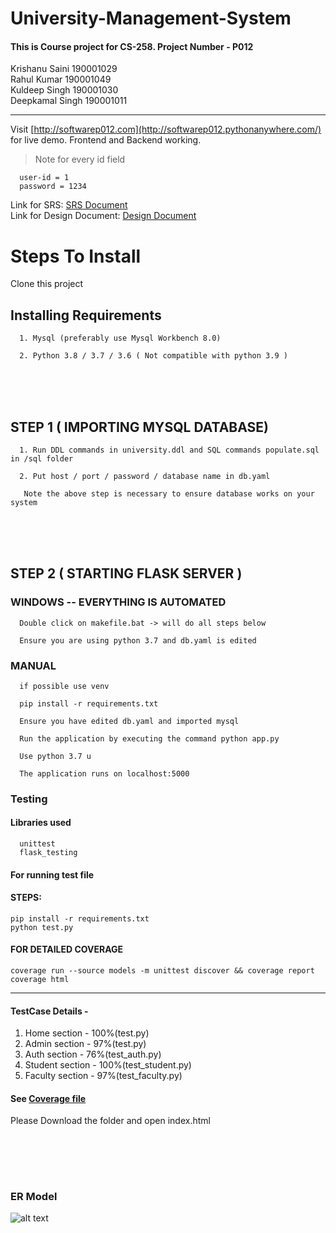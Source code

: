 # University-Management-System
#### This is Course project for CS-258. Project Number - P012 
  
Krishanu Saini 190001029 <br>
Rahul Kumar 190001049 <br>
Kuldeep Singh 190001030  <br>
Deepkamal Singh 190001011    
<hr>

Visit [http://softwarep012.com](http://softwarep012.pythonanywhere.com/) for live demo. Frontend and Backend working.  

> Note for every id field

      user-id = 1
      password = 1234
      
Link for SRS: [SRS Document](https://github.com/ronnie-36/University-Management-System/blob/main/documents/SRS-P012_University_Manager_190001011_190001029_190001030_190001049.pdf)  
Link for Design Document: [Design Document](https://github.com/ronnie-36/University-Management-System/blob/main/documents/DesignDoc-P012_University_Manager_190001011_190001029_190001030_190001049.pdf)

# Steps To Install 
Clone this project  
  
## Installing Requirements  
      1. Mysql (preferably use Mysql Workbench 8.0)  
      
      2. Python 3.8 / 3.7 / 3.6 ( Not compatible with python 3.9 )  
 <br ><br ><br > 
  
## STEP 1  ( IMPORTING MYSQL DATABASE)
      1. Run DDL commands in university.ddl and SQL commands populate.sql in /sql folder  
      
      2. Put host / port / password / database name in db.yaml  
      
       Note the above step is necessary to ensure database works on your system 
<br ><br ><br >

## STEP 2  ( STARTING FLASK SERVER )  
### WINDOWS -- EVERYTHING IS AUTOMATED  

      Double click on makefile.bat -> will do all steps below  
        
      Ensure you are using python 3.7 and db.yaml is edited


### MANUAL  

      if possible use venv

      pip install -r requirements.txt

      Ensure you have edited db.yaml and imported mysql  

      Run the application by executing the command python app.py

      Use python 3.7 u

      The application runs on localhost:5000
      
### Testing  

#### Libraries used 
  
      unittest
      flask_testing
      
#### For running test file  
#### STEPS: 

    pip install -r requirements.txt
    python test.py

#### FOR DETAILED COVERAGE

    coverage run --source models -m unittest discover && coverage report
    coverage html

----

#### TestCase Details - 
1. Home section - 100%(test.py)
2. Admin section - 97%(test.py)
3. Auth section - 76%(test_auth.py)
4. Student section - 100%(test_student.py)
5. Faculty section - 97%(test_faculty.py)

#### See [Coverage file](/htmlcov)  
Please Download the folder and open index.html
  
<br /><br />
----
### ER Model  
![alt text](https://github.com/ronnie-36/University-Management-System/blob/main/sql/ums_ER.jpg)
      

